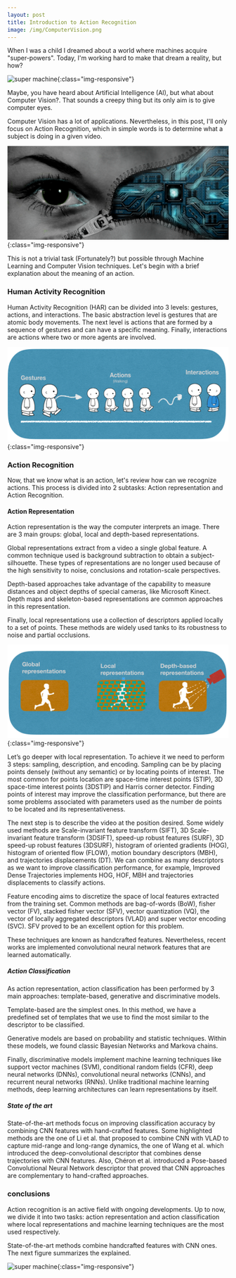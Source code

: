 ```yaml
---
layout: post
title: Introduction to Action Recognition
image: /img/ComputerVision.png
---
```


When I was a child I dreamed about a world where machines acquire "super-powers". 
Today, I'm working hard to make that dream a reality, but how?

![super machine](/img/ComputerVision.png){:class="img-responsive"}

Maybe, you have heard about Artificial Intelligence (AI), but what about Computer Vision?. That sounds a creepy thing but its only aim is to give computer eyes. 

Computer Vision has a lot of applications. Nevertheless, in this post, I'll only focus on Action Recognition, which in simple words is to determine what a subject is doing in a given video. 

![super machine](/img/CV.png){:class="img-responsive"}

This is not a trivial task (Fortunately?) but possible through  Machine Learning and Computer Vision techniques. Let's begin with a brief explanation about the meaning of an action.  

### Human Activity Recognition
Human Activity Recognition (HAR) can be divided into 3 levels: gestures, actions, and interactions. The basic abstraction level is gestures that are atomic body movements. The next level is actions that are formed by a sequence of gestures and can have a specific meaning.  Finally, interactions are actions where two or more agents are involved.

![super machine](/img/HAR.png){:class="img-responsive"}

### Action Recognition 

Now, that we know what is an action, let's review how can we recognize actions. This process is divided into 2  subtasks: Action representation and Action Recognition. 

#### Action Representation

Action representation is the way the computer interprets an image. There are 3 main groups: global, local and depth-based representations.

Global representations extract from a video a single global feature. A common technique used is background subtraction to obtain a subject-silhouette. These types of representations are no longer used because of the high sensitivity to noise, conclusions and rotation-scale perspectives. 

Depth-based approaches take advantage of the capability to measure distances and object depths of special cameras, like Microsoft Kinect. Depth maps and skeleton-based representations are common approaches in this representation. 

Finally, local representations use a collection of descriptors applied locally to a set of points. These methods are widely used tanks to its robustness to noise and partial occlusions. 

![super machine](/img/AR.png){:class="img-responsive"} 

Let’s go deeper with local representation. To achieve it we need to perform 3 steps: sampling, description, and encoding. 
Sampling can be by placing points densely (without any semantic) or by locating points of interest. The most common for points location are space-time interest points (STIP), 3D space-time interest points (3DSTIP) and Harris corner detector. Finding points of interest may improve the classification performance, but there are some problems associated with parameters used as the number de points to be located and its representativeness. 

The next step is to describe the video at the position desired. Some widely used methods are Scale-invariant feature transform (SIFT), 3D Scale-invariant feature transform (3DSIFT), speed-up robust features (SURF), 3D speed-up robust features (3DSURF), histogram of oriented gradients (HOG), histogram of oriented flow (FLOW), motion boundary descriptors (MBH), and trajectories displacements (DT). We can combine as many descriptors as we want to improve classification performance, for example, Improved Dense Trajectories implements HOG, HOF, MBH and trajectories displacements to classify actions. 


Feature encoding aims to discretize the space of local features extracted from the training set. Common methods are bag-of-words (BoW), fisher vector (FV), stacked fisher vector (SFV), vector quantization (VQ), the vector of locally aggregated descriptors (VLAD) and super vector encoding (SVC). SFV proved to be an excellent option for this problem. 

These techniques are known as handcrafted features. Nevertheless, recent works are implemented convolutional neural network features that are learned automatically. 

##### Action Classification 

As action representation, action classification has been performed by 3 main approaches: template-based, generative and discriminative models. 

Template-based are the simplest ones. In this method, we have a predefined set of templates that we use to find the most similar to the descriptor to be classified. 

Generative models are based on probability and statistic techniques. Within these models, we found classic Bayesian Networks and Markova chains. 

Finally, discriminative models implement machine learning techniques like support vector machines (SVM), conditional random fields (CFR), deep neural networks (DNNs), convolutional neural networks (CNNs), and recurrent neural networks (RNNs). Unlike traditional machine learning methods, deep learning architectures can learn representations by itself. 

##### State of the art

State-of-the-art methods focus on improving classification accuracy by combining CNN features with hand-crafted features. Some highlighted methods are the one of Li et al. that proposed to combine CNN with VLAD to capture mid-range and long-range dynamics, the one of  Wang et al. which introduced the deep-convolutional descriptor that combines dense trajectories with CNN features. Also, Chéron et al. introduced a Pose-based Convolutional Neural Network descriptor that proved that CNN approaches are complementary to hand-crafted approaches. 


### conclusions

Action recognition is an active field with ongoing developments. Up to now, we divide it into two tasks: action representation and action classification where local representations and machine learning techniques are the most used respectively. 

State-of-the-art methods combine handcrafted features with CNN ones. The next figure summarizes the explained. 

![super machine](/img/Summary.png){:class="img-responsive"} 

